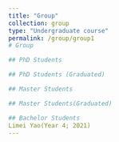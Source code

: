 ```yaml
---
title: "Group"
collection: group
type: "Undergraduate course"
permalink: /group/group1
# Group

## PhD Students

## PhD Students (Graduated)

## Master Students

## Master Students(Graduated)

## Bachelor Students
Limei Yao(Year 4; 2021)
---
```




